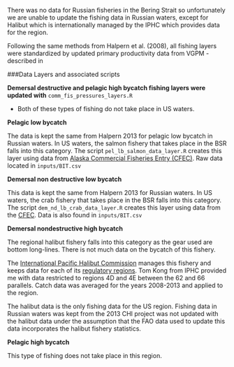 
There was no data for Russian fisheries in the Bering Strait so unfortunately we are unable to update the fishing data in Russian waters, except for Halibut which is internationally managed by the IPHC which provides data for the region.

Following the same methods from Halpern et al. (2008), all fishing layers were standardized by updated primary productivity data from VGPM - described in 

###Data Layers and associated scripts


**Demersal destructive and pelagic high bycatch fishing layers were updated with** `comm_fis_pressures_layers.R`
- Both of these types of fishing do not take place in US waters.


**Pelagic low bycatch**
  
  The data is kept the same from Halpern 2013 for pelagic low bycatch in Russian waters. In US waters, the salmon fishery that takes place in the BSR falls into this category. The script `pel_lb_salmon_data_layer.R` creates this layer using data from [Alaska Commercial Fisheries Entry (CFEC)](http://www.cfec.state.ak.us/bit/mnusalm.htm). Raw data located in `inputs/BIT.csv`

**Demersal non destructive low bycatch**
  
  This data is kept the same from Halpern 2013 for Russian waters. In US waters, the crab fishery that takes place in the BSR falls into this category. The script `dem_nd_lb_crab_data_layer.R` creates this layer using data from the [CFEC](http://www.cfec.state.ak.us/bit/mnucrab.htm). Data is also found in `inputs/BIT.csv`

**Demersal nondestructive high bycatch**
  
  The regional halibut fishery falls into this category as the gear used are bottom long-lines. There is not much data on the bycatch of this fishery.

The [International Pacific Halibut Commission](http://www.iphc.int/) manages this fishery and keeps data for each of its [regulatory regions](http://alaskafisheries.noaa.gov/maps/iphc/areas.htm). Tom Kong from IPHC provided me with data restricted to regions 4D and 4E between the 62 and 66 parallels. Catch data was averaged for the years 2008-2013 and applied to the region.

The halibut data is the only fishing data for the US region. Fishing data in Russian waters was kept from the 2013 CHI project was not updated with the halibut data under the assumption that the FAO data used to update this data incorporates the halibut fishery statistics. 

**Pelagic high bycatch**
  
  This type of fishing does not take place in this region.
